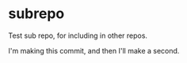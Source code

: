 # subrepo
Test sub repo, for including in other repos.

I'm making this commit, and then I'll make a second.
